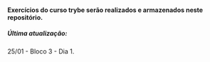 #### Exercícios do curso trybe serão realizados e armazenados neste repositório.

##### Última atualização:
 25/01 - Bloco 3 - Dia 1.
